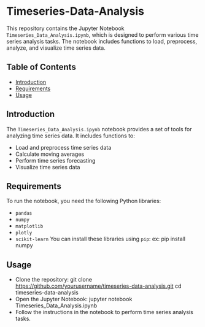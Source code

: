 # Timeseries-Data-Analysis
This repository contains the Jupyter Notebook `Timeseries_Data_Analysis.ipynb`, which is designed to perform various time series analysis tasks. The notebook includes functions to load, preprocess, analyze, and visualize time series data.
## Table of Contents
- [Introduction](#introduction)
- [Requirements](#requirements)
- [Usage](#usage)
## Introduction
The `Timeseries_Data_Analysis.ipynb` notebook provides a set of tools for analyzing time series data. It includes functions to:
- Load and preprocess time series data
- Calculate moving averages
- Perform time series forecasting
- Visualize time series data

## Requirements
To run the notebook, you need the following Python libraries:
- `pandas`
- `numpy`
- `matplotlib`
- `plotly`
- `scikit-learn`
You can install these libraries using `pip`: ex: pip install numpy

## Usage
- Clone the repository:
  git clone https://github.com/yourusername/timeseries-data-analysis.git
  cd timeseries-data-analysis
- Open the Jupyter Notebook:
  jupyter notebook Timeseries_Data_Analysis.ipynb
- Follow the instructions in the notebook to perform time series analysis tasks.


